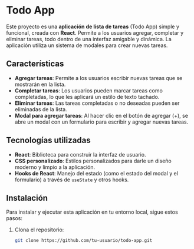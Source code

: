 # Todo App

Este proyecto es una **aplicación de lista de tareas** (Todo App) simple y funcional, creada con **React**. Permite a los usuarios agregar, completar y eliminar tareas, todo dentro de una interfaz amigable y dinámica. La aplicación utiliza un sistema de modales para crear nuevas tareas.

## Características

- **Agregar tareas**: Permite a los usuarios escribir nuevas tareas que se mostrarán en la lista.
- **Completar tareas**: Los usuarios pueden marcar tareas como completadas, lo que les aplicará un estilo de texto tachado.
- **Eliminar tareas**: Las tareas completadas o no deseadas pueden ser eliminadas de la lista.
- **Modal para agregar tareas**: Al hacer clic en el botón de agregar (+), se abre un modal con un formulario para escribir y agregar nuevas tareas.

## Tecnologías utilizadas

- **React**: Biblioteca para construir la interfaz de usuario.
- **CSS personalizado**: Estilos personalizados para darle un diseño moderno y limpio a la aplicación.
- **Hooks de React**: Manejo del estado (como el estado del modal y el formulario) a través de `useState` y otros hooks.

## Instalación

Para instalar y ejecutar esta aplicación en tu entorno local, sigue estos pasos:

1. Clona el repositorio:
   ```bash
   git clone https://github.com/tu-usuario/todo-app.git
